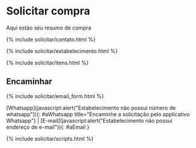 # Solicitar compra

Aqui estáo seu resumo de compra

{% include solicitar/contato.html %}

{% include solicitar/estabelecimento.html %}

{% include solicitar/itens.html %}

## Encaminhar

{% include solicitar/email_form.html %}

[Whatsapp](javascript:alert("Estabelecimento não possui número de whatsapp")){: #aWhatsapp title="Encaminhe a solicitação pelo applicativo Whatsapp"} | [E-mail](javascript:alert("Estabelecimento não possui endereço de e-mail")){: #aEmail }

{% include solicitar/scripts.html %}
